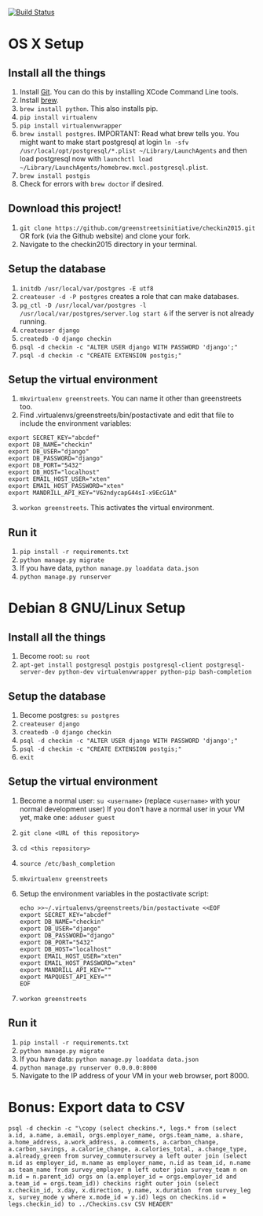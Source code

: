 [![Build Status](https://travis-ci.org/greenstreetsinitiative/checkin2015.svg?branch=master)](https://travis-ci.org/greenstreetsinitiative/checkin2015)

# OS X Setup

## Install all the things

1. Install [Git](http://git-scm.com/book/en/v2/Getting-Started-Installing-Git). You can do this by installing XCode Command Line tools.
2. Install [brew](http://brew.sh/). 
3. `brew install python`. This also installs pip.
4. `pip install virtualenv`
5. `pip install virtualenvwrapper`
6. `brew install postgres`. IMPORTANT: Read what brew tells you. You might want to make start postgresql at login `ln -sfv /usr/local/opt/postgresql/*.plist ~/Library/LaunchAgents` and then load postgresql now with `launchctl load ~/Library/LaunchAgents/homebrew.mxcl.postgresql.plist`.
7. `brew install postgis`
8. Check for errors with `brew doctor` if desired.

## Download this project!

1. `git clone https://github.com/greenstreetsinitiative/checkin2015.git` OR fork (via the Github website) and clone your fork.
2. Navigate to the checkin2015 directory in your terminal.

## Setup the database

1. `initdb /usr/local/var/postgres -E utf8`
2. `createuser -d -P postgres` creates a role that can make databases.
3. `pg_ctl -D /usr/local/var/postgres -l /usr/local/var/postgres/server.log start &` if the server is not already running.
4. `createuser django`
5. `createdb -O django checkin`
6. `psql -d checkin -c "ALTER USER django WITH PASSWORD 'django';"`
7. `psql -d checkin -c "CREATE EXTENSION postgis;"`

## Setup the virtual environment

1. `mkvirtualenv greenstreets`. You can name it other than greenstreets too.
2. Find .virtualenvs/greenstreets/bin/postactivate and edit that file to include the environment variables:
```
export SECRET_KEY="abcdef"
export DB_NAME="checkin"
export DB_USER="django"
export DB_PASSWORD="django"
export DB_PORT="5432"
export DB_HOST="localhost"
export EMAIL_HOST_USER="xten"
export EMAIL_HOST_PASSWORD="xten"
export MANDRILL_API_KEY="V62ndycapG44sI-x9EcG1A"
```
3. `workon greenstreets`. This activates the virtual environment.

## Run it

1. `pip install -r requirements.txt` 
2. `python manage.py migrate`
3.  If you have data, `python manage.py loaddata data.json`
4. `python manage.py runserver`

# Debian 8 GNU/Linux Setup

## Install all the things

1. Become root: `su root`
1. `apt-get install postgresql postgis postgresql-client postgresql-server-dev python-dev virtualenvwrapper python-pip bash-completion`

## Setup the database

1. Become postgres: `su postgres`
1. `createuser django`
1. `createdb -O django checkin`
1. `psql -d checkin -c "ALTER USER django WITH PASSWORD 'django';"`
1. `psql -d checkin -c "CREATE EXTENSION postgis;"`
1. `exit`

## Setup the virtual environment

1. Become a normal user: `su <username>` (replace `<username>` with your normal development user)
    If you don't have a normal user in your VM yet, make one: `adduser guest`
1. `git clone <URL of this repository>`
1. `cd <this repository>`
1. `source /etc/bash_completion`
1. `mkvirtualenv greenstreets`
1. Setup the environment variables in the postactivate script:

    ```
    echo >>~/.virtualenvs/greenstreets/bin/postactivate <<EOF
    export SECRET_KEY="abcdef"
    export DB_NAME="checkin"
    export DB_USER="django"
    export DB_PASSWORD="django"
    export DB_PORT="5432"
    export DB_HOST="localhost"
    export EMAIL_HOST_USER="xten"
    export EMAIL_HOST_PASSWORD="xten"
    export MANDRILL_API_KEY=""
    export MAPQUEST_API_KEY=""
    EOF
    ```

1. `workon greenstreets`

## Run it

1. `pip install -r requirements.txt`
1. `python manage.py migrate`
1. If you have data: `python manage.py loaddata data.json`
1. `python manage.py runserver 0.0.0.0:8000`
1. Navigate to the IP address of your VM in your web browser, port 8000.

# Bonus: Export data to CSV

```
psql -d checkin -c "\copy (select checkins.*, legs.* from (select a.id, a.name, a.email, orgs.employer_name, orgs.team_name, a.share, a.home_address, a.work_address, a.comments, a.carbon_change, a.carbon_savings, a.calorie_change, a.calories_total, a.change_type, a.already_green from survey_commutersurvey a left outer join (select m.id as employer_id, m.name as employer_name, n.id as team_id, n.name as team_name from survey_employer m left outer join survey_team n on m.id = n.parent_id) orgs on (a.employer_id = orgs.employer_id and a.team_id = orgs.team_id)) checkins right outer join (select x.checkin_id, x.day, x.direction, y.name, x.duration  from survey_leg x, survey_mode y where x.mode_id = y.id) legs on checkins.id = legs.checkin_id) to ../Checkins.csv CSV HEADER"
```
